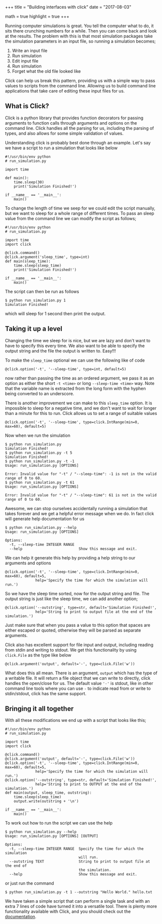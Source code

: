 +++
title = "Building interfaces with click"
date = "2017-08-03"

math = true
highlight = true
+++

Running computer simulations is great.
You tell the computer what to do,
it sits there crunching numbers for a while.
Then you can come back and look at the results.
The problem with this is that most simulation packages
take the simulation parameters in an input file,
so running a simulation becomes;

1. Write an input file
2. Run simulation
3. Edit input file
4. Run simulation
5. Forget what the old file looked like

Click can help us break this pattern,
providing us with a simple way to pass values to scripts from the command line.
Allowing us to build command line applications that 
take care of editing these input files for us.

## What is Click?

Click is a python library that provides function decorators for
passing arguments to function calls through arguments and options on the command line.
Click handles all the parsing for us, including the parsing of types,
and also allows for some simple validation of values.

Understanding click is probably best done through an example.
Let's say we have a script to run a simulation that looks like below

    #!/usr/bin/env python
    # run_simulation.py

    import time

    def main():
        time.sleep(30)
        print('Simulation Finished!')

    if __name__ == '__main__':
        main()

To change the length of time we seep for we could edit the script manually,
but we want to sleep for a whole range of different times.
To pass an sleep value from the command line we can modify the script as follows;

    
    #!/usr/bin/env python
    # run_simulation.py

    import time
    import click

    @click.command()
    @click.argument('sleep_time', type=int)
    def main(sleep_time):
        time.sleep(sleep_time)
        print('Simulation Finished!')

    if __name__ == '__main__':
        main()

The script can then be run as follows

    $ python run_simulation.py 1
    Simulation Finished!

which will sleep for 1 second then print the output.

## Taking it up a level

Changing the time we sleep for is nice,
but we are lazy and don't want to have to specify this every time.
We also want to be able to specify the output string 
and the file the output is written to.
Easy!!!

To make the `sleep_time` optional we can use the following like of code 

    @click.option('-t', '--sleep-time', type=int, default=5)

now rather than passing the time as an ordered argument,
we pass it as an option as either the short `-t <time>` 
or long `--sleep-time <time>` way.
Note that the variable name is extracted from the long form
with the hyphen being converted to an underscore.

There is another improvement we can make to this `sleep_time` option.
It is impossible to sleep for a negative time,
and we don't want to wait for longer than a minute for this to run.
Click allows us to set a range of suitable values

    @click.option('-t', '--sleep-time', type=click.IntRange(min=0, max=60), default=5)

Now when we run the simulation

    $ python run_simulation.py
    Simulation Finished!
    $ python run_simulation.py -t 5
    Simulation Finished!
    $ python run_simulation.py -t -1
    Usage: run_simulation.py [OPTIONS]

    Error: Invalid value for "-t" / "--sleep-time": -1 is not in the valid range of 0 to 60.
    $ python run_simulation.py -t 61
    Usage: run_simulation.py [OPTIONS]

    Error: Invalid value for "-t" / "--sleep-time": 61 is not in the valid range of 0 to 60.

Awesome, we can stop ourselves accidentally running a simulation that takes forever
and we get a helpful error message when we do.
In fact click will generate help documentation for us

    $ python run_simulation.py --help
    Usage: run_simulation.py [OPTIONS]

    Options:
      -t, --sleep-time INTEGER RANGE
      --help                          Show this message and exit.

We can help it generate this help by providing a help string to our arguments and options

    @click.option('-t', '--sleep-time', type=click.IntRange(min=0, max=60), default=5,
                  help='Specify the time for which the simulation will run.')

So we have the sleep time sorted,
now for the output string and file.
The output string is just like the sleep time,
we can add another option;

    @click.option('--outstring', type=str, default='Simulation Finished!',
                  help='String to print to output file at the end of the simulation.')

Just make sure that when you pass a value to this option 
that spaces are either escaped or quoted, 
otherwise they will be parsed as separate arguments.

Click also has excellent support for file input and output,
including reading from stdin and writing to stdout.
We get this functionality by using  `click.File` as the type like below

    @click.argument('output', default='-', type=click.File('w'))

What does this all mean.
There is an argument, `output` which has the type of a writable file.
It will return a file object that we can write to directly,
click handles the open/close for us.
The default value `'-'` is stdout,
like in other command line tools where you can use `-` to indicate
read from or write to stdin/stdout,
click has the same support.

## Bringing it all together

With all these modifications we end up with a script that looks like this;


    #!/usr/bin/env python
    # run_simulation.py

    import time
    import click

    @click.command()
    @click.argument('output', default='-', type=click.File('w'))
    @click.option('-t', '--sleep-time', type=click.IntRange(min=0, max=60), default=5,
                  help='Specify the time for which the simulation will run.')
    @click.option('--outstring', type=str, default='Simulation Finished!',
                  help='String to print to OUTPUT at the end of the simulation.')
    def main(output, sleep_time, outstring):
        time.sleep(sleep_time)
        output.write(outstring + '\n')

    if __name__ == '__main__':
        main()

To work out how to run the script we can use the help

    
    $ python run_simulation.py --help
    Usage: run_simulation.py [OPTIONS] [OUTPUT]

    Options:
      -t, --sleep-time INTEGER RANGE  Specify the time for which the simulation
                                      will run.
      --outstring TEXT                String to print to output file at the end of
                                      the simulation.
      --help                          Show this message and exit.

or just run the command

    $ python run_simulation.py -t 1 --outstring "Hello World." hello.txt

We have taken a simple script that can perform a single task
and with an extra 7 lines of code have turned it into a versatile tool.
There is plenty more functionality available with Click,
and you should check out the [documentation](http://click.pocoo.org/5/).
